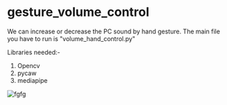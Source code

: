 # gesture_volume_control

We can increase or decrease the PC sound by hand gesture. The main file you have to run is "volume_hand_control.py"

Libraries needed:-
1. Opencv
2. pycaw
3. mediapipe


![fgfg](https://user-images.githubusercontent.com/48207530/113853444-48251380-97bb-11eb-9af9-71de6af06681.gif)
